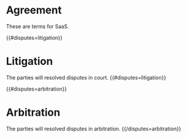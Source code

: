 # Agreement

These are terms for SaaS.

{{#disputes=litigation}}
# Litigation

The parties will resolved disputes in court.
{{#disputes=litigation}}

{{#disputes=arbitration}}
# Arbitration

The parties will resolved disputes in arbitration.
{{/disputes=arbitration}}
